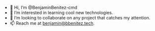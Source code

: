 - 👋 Hi, I’m @BenjaminBenitez-cmd
- 👀 I’m interested in learning cool new technologies.
- 💞️ I’m looking to collaborate on any project that catches my attention.
- 📫 Reach me at benjamin@bbenitez.tech.

